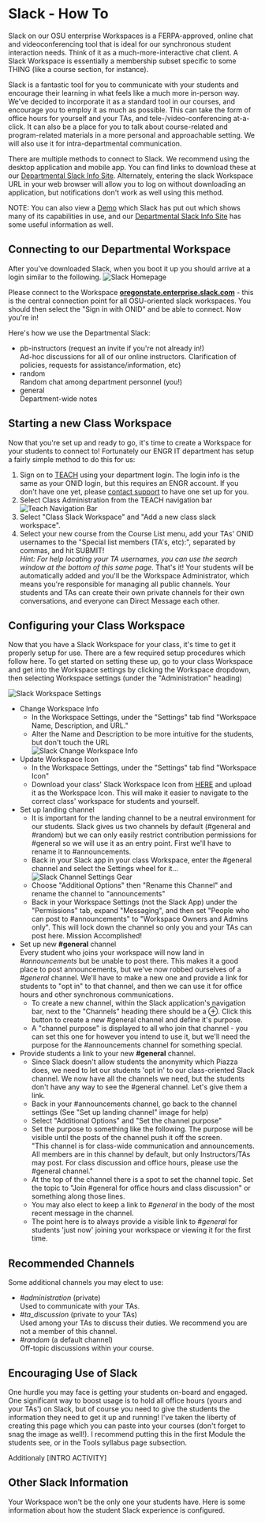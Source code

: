 # Slack - How To

Slack on our OSU enterprise Workspaces is a FERPA-approved, online chat and videoconferencing tool that is ideal for our synchronous student interaction needs. Think of it as a much-more-interactive chat client.  A Slack Workspace is essentially a membership subset specific to some THING (like a course section, for instance).

Slack is a fantastic tool for you to communicate with your students and encourage their learning in what feels like a much more in-person way. We've decided to incorporate it as a standard tool in our courses, and encourage you to employ it as much as possible.  This can take the form of office hours for yourself and your TAs, and tele-/video-conferencing at-a-click.  It can also be a place for you to talk about course-related and program-related materials in a more personal and approachable setting.  We will also use it for intra-departmental communication.

There are multiple methods to connect to Slack.  We recommend using the desktop application and mobile app. You can find links to download these at our [Departmental Slack Info Site](https://it.engineering.oregonstate.edu/slack). Alternately, entering the slack Workspace URL in your web browser will allow you to log on without downloading an application, but notifications don't work as well using this method.

NOTE: You can also view a [Demo](https://slackdemo.com/) which Slack has put out which shows many of its capabilities in use, and our [Departmental Slack Info Site](https://it.engineering.oregonstate.edu/slack) has some useful information as well.

## Connecting to our Departmental Workspace
After you've downloaded Slack, when you boot it up you should arrive at a login similar to the following. 
![Slack Homepage](images/SlackWorkspaceConnection.png "Slack Homepage")

Please connect to the Workspace [**__oregonstate.enterprise.slack.com__**](oregonstate.enterprise.slack.com) - this is the central connection point for all OSU-oriented slack workspaces. You should then select the "Sign in with ONID" and be able to connect. Now you're in!

Here's how we use the Departmental Slack:
- pb-instructors (request an invite if you're not already in!)   
  Ad-hoc discussions for all of our online instructors. Clarification of policies, requests for assistance/information, etc)
- random   
  Random chat among department personnel (you!)
- general   
  Department-wide notes

## Starting a new Class Workspace
Now that you're set up and ready to go, it's time to create a Workspace for your students to connect to!  Fortunately our ENGR IT department has setup a fairly simple method to do this for us:

1. Sign on to [TEACH](https://teach.engr.oregonstate.edu/) using your department login.  The login info is the same as your ONID login, but this requires an ENGR account. If you don't have one yet, please [contact support](https://it.engineering.oregonstate.edu/webform/email-support-engineering-it) to have one set up for you.
2. Select Class Administration from the TEACH navigation bar   
![Teach Navigation Bar](images/TeachClassAdministration.png "Teach Navigation Bar")
3. Select "Class Slack Workspace" and "Add a new class slack workspace".
4. Select your new course from the Course List menu, add your TAs' ONID usernames to the "Special list members (TA's, etc):", separated by commas, and hit SUBMIT!   
*Hint: For help locating your TA usernames, you can use the search window at the bottom of this same page.*
That's it! Your students will be automatically added and you'll be the Workspace Administrator, which means you're responsible for managing all public channels.  Your students and TAs can create their own private channels for their own conversations, and everyone can Direct Message each other.

## Configuring your Class Workspace
Now that you have a Slack Workspace for your class, it's time to get it properly setup for use.  There are a few required setup procedures which follow here. To get started on setting these up, go to your class Workspace and get into the Workspace settings by clicking the Workspace dropdown, then selecting Workspace settings (under the "Administration" heading)

![Slack Workspace Settings](images/SlackWorkplaceSettings.png "Slack Workspace Settings")
- Change Workspace Info
  - In the Workspace Settings, under the "Settings" tab find "Workspace Name, Description, and URL."
  - Alter the Name and Description to be more intuitive for the students, but don't touch the URL   
  ![Slack Change Workspace Info](images/SlackChangeWorkspaceInfo.png "Slack Change Workspace Info")
- Update Workspace Icon 
  - In the Workspace Settings, under the "Settings" tab find "Workspace Icon"
  - Download your class' Slack Workspace Icon from [HERE](https://drive.google.com/drive/folders/1RKscY825h54A9blY-hL6_dQesOgg6TG9) and upload it as the Workspace Icon. This will make it easier to navigate to the correct class' workspace for students and yourself.
- Set up landing channel
  - It is important for the landing channel to be a neutral environment for our students.  Slack gives us two channels by default (#general and #random) but we can only easily restrict contribution permissions for #general so we will use it as an entry point.  First we'll have to rename it to #announcements.
  - Back in your Slack app in your class Workspace, enter the #general channel and select the Settings wheel for it...   
  ![Slack Channel Settings Gear](images/SlackChannelSettingsWheel.png "Slack Channel Settings Gear")
  - Choose "Additional Options" then "Rename this Channel" and rename the channel to "announcements"
  - Back in your Workspace Settings (not the Slack App) under the "Permissions" tab, expand "Messaging", and then set "People who can post to #announcements" to "Workspace Owners and Admins only".  This will lock down the channel so only you and your TAs can post here. Mission Accomplished!
- Set up new **__#general__** channel   
  Every student who joins your workspace will now land in *#announcements* but be unable to post there.  This makes it a good place to post announcements, but we've now robbed ourselves of a *#general* channel. We'll have to make a new one and provide a link for students to "opt in" to that channel, and then we can use it for office hours and other synchronous communications.
  - To create a new channel, within the Slack application's navigation bar, next to the "Channels" heading there should be a ⊕. Click this button to create a new #general channel and define it's purpose. 
  - A "channel purpose" is displayed to all who join that channel - you can set this one for however you intend to use it, but we'll need the purpose for the #announcements channel for something special.
- Provide students a link to your new **__#general__** channel. 
  - Since Slack doesn't allow students the anonymity which Piazza does, we need to let our students 'opt in' to our class-oriented Slack channel.  We now have all the channels we need, but the students don't have any way to see the #general channel. Let's give them a link.
  - Back in your #announcements channel, go back to the channel settings (See "Set up landing channel" image for help)
  - Select "Additional Options" and "Set the channel purpose"
  - Set the purpose to something like the following. The purpose will be visible until the posts of the channel push it off the screen.   
  "This channel is for class-wide communication and announcements. All members are in this channel by default, but only Instructors/TAs may post. For class discussion and office hours, please use the #general channel."
  - At the top of the channel there is a spot to set the channel topic. Set the topic to "Join #general for office hours and class discussion" or something along those lines.
  - You may also elect to keep a link to *#general* in the body of the most recent message in the channel.
  - The point here is to always provide a visible link to *#general* for students 'just now' joining your workspace or viewing it for the first time.
  
## Recommended Channels
Some additional channels you may elect to use:

- *#administration* (private)   
Used to communicate with your TAs.
- *#ta_discussion* (private to your TAs)   
Used among your TAs to discuss their duties.  We recommend you are not a member of this channel.
- *#random* (a default channel)   
Off-topic discussions within your course.


## Encouraging Use of Slack
One hurdle you may face is getting your students on-board and engaged. One significant way to boost usage is to hold all office hours (yours and your TAs') on Slack, but of course you need to give the students the information they need to get it up and running! I've taken the liberty of creating this page which you can paste into your courses (don't forget to snag the image as well!). I recommend putting this in the first Module the students see, or in the Tools syllabus page subsection.

Additionaly [INTRO ACTIVITY]

## Other Slack Information
Your Workspace won't be the only one your students have.  Here is some information about how the student Slack experience is configured.
